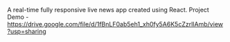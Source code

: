 A real-time fully responsive live news app created using React.
Project Demo - https://drive.google.com/file/d/1fBnLF0ab5eh1_xh0fy5A6K5cZzrlIAmb/view?usp=sharing